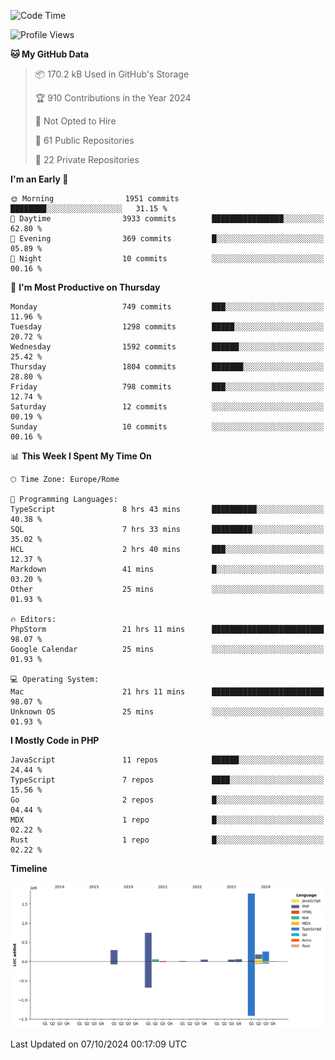 <!--START_SECTION:waka-->
![Code Time](http://img.shields.io/badge/Code%20Time-5%2C366%20hrs%2024%20mins-blue)

![Profile Views](http://img.shields.io/badge/Profile%20Views-0-blue)

**🐱 My GitHub Data** 

> 📦 170.2 kB Used in GitHub's Storage 
 > 
> 🏆 910 Contributions in the Year 2024
 > 
> 🚫 Not Opted to Hire
 > 
> 📜 61 Public Repositories 
 > 
> 🔑 22 Private Repositories 
 > 
**I'm an Early 🐤** 

```text
🌞 Morning                1951 commits        ████████░░░░░░░░░░░░░░░░░   31.15 % 
🌆 Daytime                3933 commits        ████████████████░░░░░░░░░   62.80 % 
🌃 Evening                369 commits         █░░░░░░░░░░░░░░░░░░░░░░░░   05.89 % 
🌙 Night                  10 commits          ░░░░░░░░░░░░░░░░░░░░░░░░░   00.16 % 
```
📅 **I'm Most Productive on Thursday** 

```text
Monday                   749 commits         ███░░░░░░░░░░░░░░░░░░░░░░   11.96 % 
Tuesday                  1298 commits        █████░░░░░░░░░░░░░░░░░░░░   20.72 % 
Wednesday                1592 commits        ██████░░░░░░░░░░░░░░░░░░░   25.42 % 
Thursday                 1804 commits        ███████░░░░░░░░░░░░░░░░░░   28.80 % 
Friday                   798 commits         ███░░░░░░░░░░░░░░░░░░░░░░   12.74 % 
Saturday                 12 commits          ░░░░░░░░░░░░░░░░░░░░░░░░░   00.19 % 
Sunday                   10 commits          ░░░░░░░░░░░░░░░░░░░░░░░░░   00.16 % 
```


📊 **This Week I Spent My Time On** 

```text
🕑︎ Time Zone: Europe/Rome

💬 Programming Languages: 
TypeScript               8 hrs 43 mins       ██████████░░░░░░░░░░░░░░░   40.38 % 
SQL                      7 hrs 33 mins       █████████░░░░░░░░░░░░░░░░   35.02 % 
HCL                      2 hrs 40 mins       ███░░░░░░░░░░░░░░░░░░░░░░   12.37 % 
Markdown                 41 mins             █░░░░░░░░░░░░░░░░░░░░░░░░   03.20 % 
Other                    25 mins             ░░░░░░░░░░░░░░░░░░░░░░░░░   01.93 % 

🔥 Editors: 
PhpStorm                 21 hrs 11 mins      █████████████████████████   98.07 % 
Google Calendar          25 mins             ░░░░░░░░░░░░░░░░░░░░░░░░░   01.93 % 

💻 Operating System: 
Mac                      21 hrs 11 mins      █████████████████████████   98.07 % 
Unknown OS               25 mins             ░░░░░░░░░░░░░░░░░░░░░░░░░   01.93 % 
```

**I Mostly Code in PHP** 

```text
JavaScript               11 repos            ██████░░░░░░░░░░░░░░░░░░░   24.44 % 
TypeScript               7 repos             ████░░░░░░░░░░░░░░░░░░░░░   15.56 % 
Go                       2 repos             █░░░░░░░░░░░░░░░░░░░░░░░░   04.44 % 
MDX                      1 repo              █░░░░░░░░░░░░░░░░░░░░░░░░   02.22 % 
Rust                     1 repo              █░░░░░░░░░░░░░░░░░░░░░░░░   02.22 % 
```



**Timeline**

![Lines of Code chart](https://raw.githubusercontent.com/frnwtr/frnwtr/main/assets/bar_graph.png)


 Last Updated on 07/10/2024 00:17:09 UTC
<!--END_SECTION:waka-->